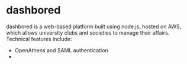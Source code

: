 # dashbored
dashbored is a web-based platform built using node.js, hosted on AWS, which allows university clubs and societies to manage their affairs. Technical features include:

* OpenAthens and SAML authentication
* 
